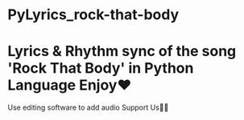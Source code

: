 # PyLyrics_rock-that-body
Lyrics &amp; Rhythm sync of the song 'Rock That Body' in Python Language
Enjoy❤️
=======

Use editing software to add audio
Support Us🙏🏻
